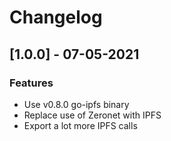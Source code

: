 # Changelog
## [1.0.0] - 07-05-2021
### Features
- Use v0.8.0 go-ipfs binary
- Replace use of Zeronet with IPFS
- Export a lot more IPFS calls